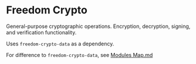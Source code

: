 # Freedom Crypto

General-purpose cryptographic operations. Encryption, decryption, signing, and verification functionality.

Uses `freedom-crypto-data` as a dependency.

For difference to `freedom-crypto-data`, see [Modules Map.md](../../../docs/Architecture/Modules%20Map.md)

